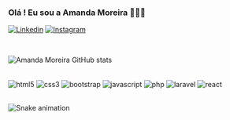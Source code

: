 ### Olá  ! Eu sou a Amanda Moreira  👩🏾‍💻

[![Linkedin](https://img.shields.io/badge/LinkedIn-0077B5?style=for-the-badge&logo=linkedin&logoColor=white)](https://www.linkedin.com/in/amanda-moreira-36a98219a/)
[![Instagram](https://img.shields.io/badge/Instagram-E4405F?style=for-the-badge&logo=instagram&logoColor=white)](https://www.linkedin.com/in/amanda-moreira-36a98219a/)

<br/>

![Amanda Moreira GitHub stats](https://github-readme-stats.vercel.app/api?username=amandamoreirainfo&show_icons=true&theme=dracula)

<br/>

<div style="display: inline_block">

  <img align="center" alt="html5" src="https://img.shields.io/badge/HTML5-E34F26?style=for-the-badge&logo=html5&logoColor=white" />
  <img align="center" alt="css3" src="https://img.shields.io/badge/CSS3-1572B6?style=for-the-badge&logo=css3&logoColor=white" />
  <img align="center" alt="bootstrap" src="https://img.shields.io/badge/Bootstrap-563D7C?style=for-the-badge&logo=bootstrap&logoColor=white">
  <img align="center" alt="javascript" src="https://img.shields.io/badge/JavaScript-323330?style=for-the-            badge&logo=javascript&logoColor=F7DF1E" />
  <img align="center" alt="php" src="https://img.shields.io/badge/PHP-777BB4?style=for-the-badge&logo=php&logoColor=white" />
  <img align="center" alt="laravel" src="https://img.shields.io/badge/Laravel-FF2D20?style=for-the-badge&logo=laravel&logoColor=white" /> 
  <img align="center" alt="react" src="https://img.shields.io/badge/React-20232A?style=for-the-badge&logo=react&logoColor=61DAFB" /> 


</div>

<br/>

![Snake animation](https://github.com/amandamoreirainfo/amandamoreirainfo/blob/output/github-contribution-grid-snake.svg)







